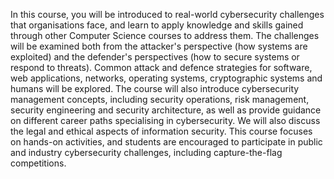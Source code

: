 In this course, you will be introduced to real-world cybersecurity challenges that organisations face, and learn to apply knowledge and skills gained through other Computer Science courses to address them. The challenges will be examined both from the attacker's perspective (how systems are exploited) and the defender's perspectives (how to secure systems or respond to threats). Common attack and defence strategies for software, web applications, networks, operating systems, cryptographic systems and humans will be explored. The course will also introduce cybersecurity management concepts, including security operations, risk management, security engineering and security architecture, as well as provide guidance on different career paths specialising in cybersecurity. We will also discuss the legal and ethical aspects of information security. This course focuses on hands-on activities, and students are encouraged to participate in public and industry cybersecurity challenges, including capture-the-flag competitions.